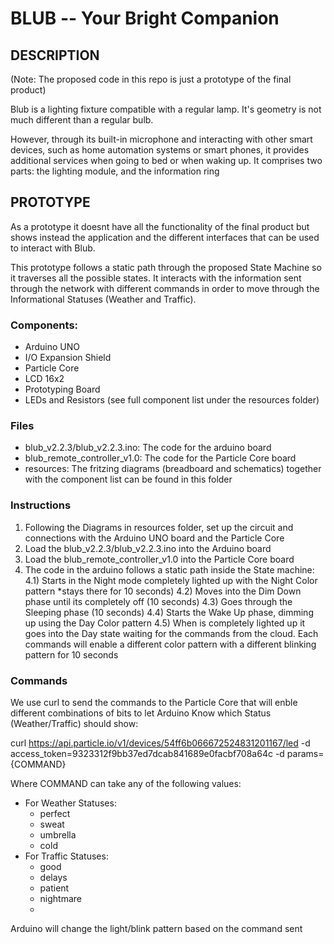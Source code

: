 # BLUB -- Your Bright Companion

## DESCRIPTION

(Note: The proposed code in this repo is just a prototype of the final product)

Blub is a lighting fixture compatible with a regular lamp. It's geometry is not much different than a regular bulb.

However, through its built-in microphone and interacting with other smart devices, such as home automation systems or smart phones, it provides additional services when going to bed or when waking up.
It comprises two parts: the lighting module, and the information ring



## PROTOTYPE

As a prototype it doesnt have all the functionality of the final product but shows instead the application and the different interfaces that can be used to interact with Blub.

This prototype follows a static path through the proposed State Machine so it traverses all the possible states.
It interacts with the information sent through the network with different commands in order to move through the Informational Statuses (Weather and Traffic).


### Components:

- Arduino UNO
- I/O Expansion Shield
- Particle Core
- LCD 16x2
- Prototyping Board
- LEDs and Resistors (see full component list under the resources folder)


### Files

- blub_v2.2.3/blub_v2.2.3.ino: The code for the arduino board
- blub_remote_controller_v1.0: The code for the Particle Core board
- resources: The fritzing diagrams (breadboard and schematics) together with the component list can be found in this folder


### Instructions

1) Following the Diagrams in resources folder, set up the circuit and connections with the Arduino UNO board and the Particle Core
2) Load the blub_v2.2.3/blub_v2.2.3.ino into the Arduino board
3) Load the blub_remote_controller_v1.0 into the Particle Core board
4) The code in the arduino follows a static path inside the State machine:
4.1) Starts in the Night mode completely lighted up with the Night Color pattern *stays there for 10 seconds)
4.2) Moves into the Dim Down phase until its completely off (10 seconds)
4.3) Goes through the Sleeping phase (10 seconds)
4.4) Starts the Wake Up phase, dimming up using the Day Color pattern
4.5) When is completely lighted up it goes into the Day state waiting for the commands from the cloud. Each commands will enable a different color pattern with a different blinking pattern for 10 seconds

### Commands

We use curl to send the commands to the Particle Core that will enble different combinations of bits to let Arduino Know which Status (Weather/Traffic) should show:

curl https://api.particle.io/v1/devices/54ff6b066672524831201167/led -d access_token=9323312f9bb37ed7dcab841689e0facbf708a64c -d params={COMMAND}

Where COMMAND can take any of the following values:

- For Weather Statuses:
  - perfect
  - sweat
  - umbrella
  - cold
- For Traffic Statuses:
  - good
  - delays
  - patient
  - nightmare
  - 
  
Arduino will change the light/blink pattern based on the command sent
